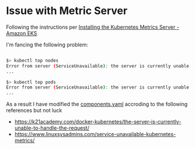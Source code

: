 # Issue with Metric Server

Following the instructions per [Installing the Kubernetes Metrics Server - Amazon EKS](https://docs.aws.amazon.com/eks/latest/userguide/metrics-server.html)

I'm fancing the following problem:

```bash

$> kubectl top nodes
Error from server (ServiceUnavailable): the server is currently unable to handle the request (get nodes.metrics.k8s.io)
...

$> kubectl top pods
Error from server (ServiceUnavailable): the server is currently unable to handle the request (get pods.metrics.k8s.io)
...

```

As a result I have modified the [components.yaml](components.yaml) accroding to the following references but not luck

* https://k21academy.com/docker-kubernetes/the-server-is-currently-unable-to-handle-the-request/
* https://www.linuxsysadmins.com/service-unavailable-kubernetes-metrics/